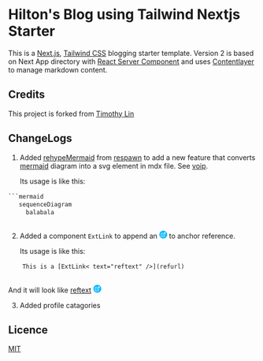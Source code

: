 
# Hilton's Blog using Tailwind Nextjs Starter

This is a [Next.js](https://nextjs.org/), [Tailwind CSS](https://tailwindcss.com/) blogging starter template. Version 2 is based on Next App directory with [React Server Component](https://nextjs.org/docs/getting-started/react-essentials#server-components) and uses [Contentlayer](https://www.contentlayer.dev/) to manage markdown content.


## Credits

This project is forked from [Timothy Lin](https://www.timlrx.com)

## ChangeLogs

1. Added [rehypeMermaid](https://github.com/natikgadzhi/respawn-io/blob/main/lib/rehypeMermaid.ts) from [respawn](https://github.com/natikgadzhi/respawn-io) to add a new feature that converts [mermaid](https://mermaid.js.org/) diagram into a svg element in mdx file. See [voip](https://hiltonchiang.github.io/blog/voip).

    Its usage is like this:

```
```mermaid
   sequenceDiagram
     balabala
    
```

2. Added a component `ExtLink` to append an ![icon](/public/static/images/extlink.png) to anchor reference.

    Its usage is like this:

```
    This is a [ExtLink< text="reftext" />](refurl)
   
```
And it will look like [reftext](refurl) ![icon](/public/static/images/extlink.png)

3. Added profile catagories


## Licence

[MIT](https://github.com/timlrx/tailwind-nextjs-starter-blog/blob/main/LICENSE) 
